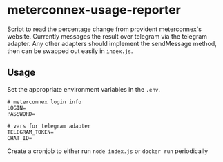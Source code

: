 # meterconnex-usage-reporter

Script to read the percentage change from provident meterconnex's website. Currently messages the result over telegram via the telegram adapter. Any other adapters should implement the sendMessage method, then can be swapped out easily in `index.js`.

## Usage

Set the appropriate environment variables in the `.env`.
```
# meterconnex login info
LOGIN=
PASSWORD=

# vars for telegram adapter
TELEGRAM_TOKEN=
CHAT_ID=

```
Create a cronjob to either run `node index.js` or `docker run` periodically
